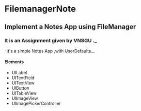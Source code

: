 # FilemanagerNote
## Implement a Notes App using FileManager

### It is an Assignment given by **VNSGU** ._
-It's a simple Notes App ,with UserDefaults__


#### Elements

* UILabel
* UITextField
* UITextView
* UIButton
* UITableView
* UIImageView
* UIImagePickerController
